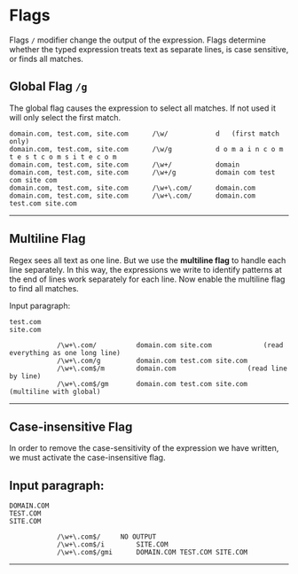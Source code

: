 # Flags

Flags `/` modifier change the output of the expression.
Flags determine whether the typed expression treats text as separate lines, is case sensitive, or finds all matches. 

## Global Flag `/g`
The global flag causes the expression to select all matches. If not used it will only select the first match. 


```log
domain.com, test.com, site.com		/\w/			d 	(first match only)
domain.com, test.com, site.com		/\w/g			d o m a i n c o m t e s t c o m s i t e c o m
domain.com, test.com, site.com		/\w+/			domain
domain.com, test.com, site.com		/\w+/g		    domain com test com site com
domain.com, test.com, site.com		/\w+\.com/		domain.com
domain.com, test.com, site.com		/\w+\.com/		domain.com test.com site.com
```

---
## Multiline Flag

Regex sees all text as one line. But we use the **multiline flag** to handle each line separately. In this way, the expressions we write to identify patterns at the end of lines work separately for each line. Now enable the multiline flag to find all matches.


Input paragraph:

```domain.com
test.com
site.com
```


```log
			/\w+\.com/			domain.com site.com 			(read everything as one long line)
			/\w+\.com/g		    domain.com test.com site.com
			/\w+\.com$/m		domain.com					(read line by line)
			/\w+\.com$/gm		domain.com test.com site.com	(multiline with global)
```		
---
## Case-insensitive Flag

In order to remove the case-sensitivity of the expression we have written, we must activate the case-insensitive flag.


## Input paragraph:

```log
DOMAIN.COM
TEST.COM
SITE.COM
```
```
			/\w+\.com$/		NO OUTPUT		 
			/\w+\.com$/i		SITE.COM
			/\w+\.com$/gmi		DOMAIN.COM TEST.COM SITE.COM	 
```

---
